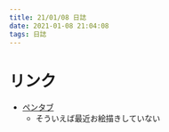 ```yaml
---
title: 21/01/08 日誌
date: 2021-01-08 21:04:08
tags: 日誌
---
```


# リンク
- [ペンタブ](https://twitter.com/tomimoto5151/status/1020630764587642881)
  - そういえば最近お絵描きしていない